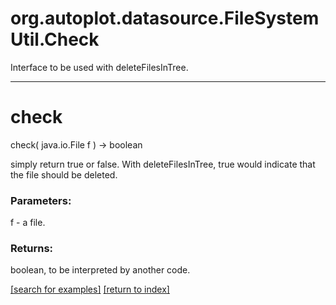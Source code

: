 # org.autoplot.datasource.FileSystemUtil.Check

Interface to be used with deleteFilesInTree.

***
<a name="check"></a>
# check
check( java.io.File f ) &rarr; boolean

simply return true or false.  With deleteFilesInTree, true would
 indicate that the file should be deleted.

### Parameters:
f - a file.

### Returns:
boolean, to be interpreted by another code.

<a href="https://github.com/autoplot/dev/search?q=check&unscoped_q=check">[search for examples]</a>
<a href="https://github.com/autoplot/documentation/blob/master/javadoc/index-all.md">[return to index]</a>

